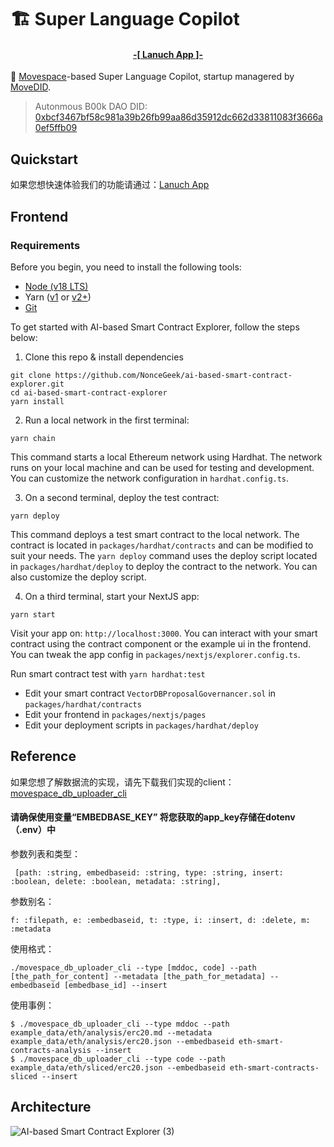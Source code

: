 # 🏗 Super Language Copilot

<h4 align="center">
  <a href="https://todo"> -[ Lanuch App ]- </a>
</h4>


🧪 [Movespace](https://github.com/NonceGeek/awesome-movespace)-based Super Language Copilot, startup managered by [MoveDID](https://github.com/NonceGeek/MoveDID).

> Autonmous B00k DAO DID: [0xbcf3467bf58c981a39b26fb99aa86d35912dc662d33811083f3666a0ef5ffb09](https://explorer.aptoslabs.com/account/0xbcf3467bf58c981a39b26fb99aa86d35912dc662d33811083f3666a0ef5ffb09/resources?network=mainnet)


## Quickstart

如果您想快速体验我们的功能请通过：<a href="https://TODO">Lanuch App</a>

## Frontend
### Requirements

Before you begin, you need to install the following tools:

- [Node (v18 LTS)](https://nodejs.org/en/download/)
- Yarn ([v1](https://classic.yarnpkg.com/en/docs/install/) or [v2+](https://yarnpkg.com/getting-started/install))
- [Git](https://git-scm.com/downloads)

To get started with AI-based Smart Contract Explorer, follow the steps below:

1. Clone this repo & install dependencies

```
git clone https://github.com/NonceGeek/ai-based-smart-contract-explorer.git
cd ai-based-smart-contract-explorer
yarn install
```

2. Run a local network in the first terminal:

```
yarn chain
```

This command starts a local Ethereum network using Hardhat. The network runs on your local machine and can be used for testing and development. You can customize the network configuration in `hardhat.config.ts`.

3. On a second terminal, deploy the test contract:

```
yarn deploy
```

This command deploys a test smart contract to the local network. The contract is located in `packages/hardhat/contracts` and can be modified to suit your needs. The `yarn deploy` command uses the deploy script located in `packages/hardhat/deploy` to deploy the contract to the network. You can also customize the deploy script.

4. On a third terminal, start your NextJS app:

```
yarn start
```

Visit your app on: `http://localhost:3000`. You can interact with your smart contract using the contract component or the example ui in the frontend. You can tweak the app config in `packages/nextjs/explorer.config.ts`.

Run smart contract test with `yarn hardhat:test`

- Edit your smart contract `VectorDBProposalGovernancer.sol` in `packages/hardhat/contracts`
- Edit your frontend in `packages/nextjs/pages`
- Edit your deployment scripts in `packages/hardhat/deploy`
## Reference

如果您想了解数据流的实现，请先下载我们实现的client：<a href="https://github.com/NonceGeek/movespace_db_uploader_cli/blob/main/movespace_db_uploader_cli">movespace_db_uploader_cli</a>

#### 请确保使用变量“EMBEDBASE_KEY” 将您获取的app_key存储在dotenv（.env）中

参数列表和类型：
```
 [path: :string, embedbaseid: :string, type: :string, insert: :boolean, delete: :boolean, metadata: :string],
```
参数别名：
```
f: :filepath, e: :embedbaseid, t: :type, i: :insert, d: :delete, m: :metadata
```
使用格式：
```
./movespace_db_uploader_cli --type [mddoc, code] --path [the_path_for_content] --metadata [the_path_for_metadata] --embedbaseid [embedbase_id] --insert
```
使用事例：

```
$ ./movespace_db_uploader_cli --type mddoc --path example_data/eth/analysis/erc20.md --metadata example_data/eth/analysis/erc20.json --embedbaseid eth-smart-contracts-analysis --insert
$ ./movespace_db_uploader_cli --type code --path example_data/eth/sliced/erc20.json --embedbaseid eth-smart-contracts-sliced --insert
```




## Architecture

![AI-based Smart Contract Explorer (3)](https://github.com/NonceGeek/ai-based-smart-contract-explorer/assets/12784118/505467a6-03ed-4730-abb8-5869d7bb5228)

